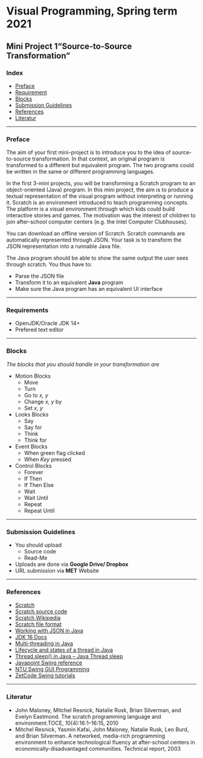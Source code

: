 # Visual Programming, Spring term 2021
## Mini Project 1“Source-to-Source Transformation”

### Index
- [Preface](#preface)
- [Requirement](#requirements)
- [Blocks](#blocks)
- [Submission Guidelines](#submission-guidelines)
- [References](#references)
- [Literatur](#literatur)
___
### Preface

The aim of your first mini-project is to introduce you to the idea of source-to-source transformation.
In that context, an original program is transformed to a different but equivalent program. 
The two programs could be written in the same or different programming languages.

In the first 3-mini projects, you will be transforming a Scratch program to an object-oriented (Java) program.
In this mini project, the aim is to produce a textual representation of the visual program without interpreting or running it.
Scratch is an environment introduced to teach programming concepts. 
The platform is a visual environment through which kids could build interactive stories and games.
The motivation was the interest of children to join after-school computer centers (e.g. the Intel Computer Clubhouses).

You can download an offline version of Scratch. 
Scratch commands are automatically represented through JSON. 
Your task is to transform the JSON representation into a runnable Java file.

The Java program should be able to show the same output the user sees through scratch.
You thus have to:
- Parse the JSON file
- Transform it to an equivalent **Java** program
- Make sure the Java program has an equivalent UI interface
___
### Requirements
- OpenJDK/Oracle JDK 14+
- Prefered text editor
___
### Blocks
_The blocks that you should handle in your transformation are_
- Motion Blocks
  - Move
  - Turn
  - Go to _x, y_
  - Change _x, y_ by
  - Set _x, y_
- Looks Blocks
  - Say
  - Say for
  - Think
  - Think for
- Event Blocks
  - When green flag clicked
  - When _Key_ pressed
- Control Blocks
  - Forever
  - If Then
  - If Then Else
  - Wait
  - Wait Until
  - Repeat
  - Repeat Until
___
### Submission Guidelines
- You should upload
  - Source code
  - Read-Me
- Uploads are done via **Google Drive/ Dropbox**
- URL submission via **MET** Website
___
### References
- [Scratch](https://scratch.mit.edu/)
- [Scratch source code](https://github.com/LLK/scratch-blocks)
- [Scratch Wikipedia](https://en.scratch-wiki.info/wiki/Scratch_Wiki_Home)
- [Scratch file format](https://en.scratch-wiki.info/wiki/Scratch_File_Format)
- [Working with JSON in Java](https://www.tutorialspoint.com/json/json_java_example.htm)
- [JDK 16 Docs](https://docs.oracle.com/en/java/javase/16/)
- [Multi-threading in Java](https://www.geeksforgeeks.org/multithreading-in-java/)
- [Lifecycle and states of a thread in Java](https://www.geeksforgeeks.org/lifecycle-and-states-of-a-thread-in-java/)
- [Thread.sleep() in Java – Java Thread sleep](https://www.journaldev.com/1020/thread-sleep-java)
- [Javapoint Swing reference](https://www.javatpoint.com/java-swing)
- [NTU Swing GUI Programming](https://www3.ntu.edu.sg/home/ehchua/programming/java/j4a_gui.html)
- [ZetCode Swing tutorials](https://zetcode.com/javaswing/)
___
### Literatur
- John Maloney, Mitchel Resnick, Natalie Rusk, Brian Silverman, and Evelyn Eastmond. The scratch programming language and environment.TOCE, 10(4):16:1–16:15, 2010
- Mitchel Resnick, Yasmin Kafai, John Maloney, Natalie Rusk, Leo Burd, and Brian Silverman.  A networked, media-rich programming environment to enhance technological fluency at after-school centers in economically-disadvantaged communities. Technical report, 2003
